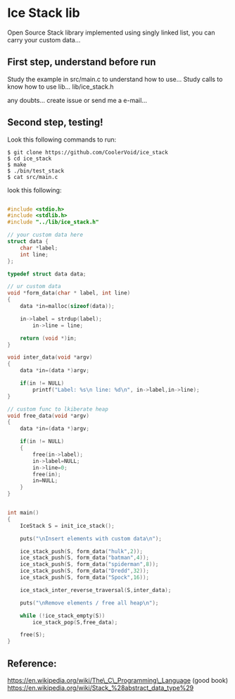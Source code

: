# Ice Stack lib
Open Source Stack library implemented using singly linked list, you can carry your custom data...


First step, understand before run
--

Study the example in src/main.c to understand how to use...
Study calls to know how to use  lib...  lib/ice\_stack.h

any doubts... create issue or send me a e-mail...

Second step, testing!
--


Look this following commands to run:
```
$ git clone https://github.com/CoolerVoid/ice_stack
$ cd ice_stack
$ make
$ ./bin/test_stack
$ cat src/main.c
```

look this following:
```c

#include <stdio.h>
#include <stdlib.h>
#include "../lib/ice_stack.h"

// your custom data here
struct data {
    char *label;
    int line;
};

typedef struct data data;

// ur custom data
void *form_data(char * label, int line)
{
	data *in=malloc(sizeof(data));

	in->label = strdup(label);
        in->line = line;

	return (void *)in;
}

void inter_data(void *argv)
{
	data *in=(data *)argv;

	if(in != NULL)
		printf("Label: %s\n line: %d\n", in->label,in->line);
}

// custom func to lkiberate heap
void free_data(void *argv)
{
	data *in=(data *)argv;

	if(in != NULL)
	{
		free(in->label);
		in->label=NULL;
		in->line=0;
		free(in);
		in=NULL;
	}
}


int main() 
{
	IceStack S = init_ice_stack();

	puts("\nInsert elements with custom data\n");

	ice_stack_push(S, form_data("hulk",2));
	ice_stack_push(S, form_data("batman",4));
	ice_stack_push(S, form_data("spiderman",8));
	ice_stack_push(S, form_data("Dredd",32));
	ice_stack_push(S, form_data("Spock",16));

	ice_stack_inter_reverse_traversal(S,inter_data);

	puts("\nRemove elements / free all heap\n");

	while (!ice_stack_empty(S))
		ice_stack_pop(S,free_data);

	free(S);
}
```


Reference:
--
https://en.wikipedia.org/wiki/The\_C\_Programming\_Language  (good book)
https://en.wikipedia.org/wiki/Stack_%28abstract_data_type%29
